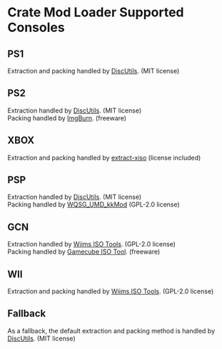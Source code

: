 # Crate Mod Loader Supported Consoles  
  
## PS1
Extraction and packing handled by [DiscUtils](https://github.com/DiscUtils/DiscUtils). (MIT license)  
  
## PS2
Extraction handled by [DiscUtils](https://github.com/DiscUtils/DiscUtils). (MIT license)  
Packing handled by [ImgBurn](https://www.imgburn.com/). (freeware)  
  
## XBOX
Extraction and packing handled by [extract-xiso](https://github.com/XboxDev/extract-xiso) (license included)  
  
## PSP
Extraction handled by [DiscUtils](https://github.com/DiscUtils/DiscUtils). (MIT license)  
Packing handled by [WQSG_UMD_kkMod](https://github.com/KyousukeKyaa/WQSG_UMD_kkMod) (GPL-2.0 license)  
  
## GCN
Extraction handled by [Wiims ISO Tools](https://wit.wiimm.de/). (GPL-2.0 license)  
Packing handled by [Gamecube ISO Tool](http://www.wiibackupmanager.co.uk/gcit.html). (freeware)  

## WII
Extraction and packing handled by [Wiims ISO Tools](https://wit.wiimm.de/). (GPL-2.0 license)  
  
## Fallback
As a fallback, the default extraction and packing method is handled by [DiscUtils](https://github.com/DiscUtils/DiscUtils). (MIT license)  
